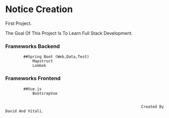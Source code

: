 # Notice Creation

First Project. 

The Goal Of This Project Is To Learn Full Stack Development.


### Frameworks Backend	
		
			##Spring Boot (Web,Data,Test)
				Mapstruct
				Lombok

### Frameworks Frontend
  
			##Vue.js
				BootsrapVue
				

																Created By David And Vitali. 



